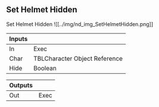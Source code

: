 ## Set Helmet Hidden
Set Helmet Hidden
![[../img/nd_img_SetHelmetHidden.png]]

|Inputs||
|--|--|
| In | Exec |
| Char | TBLCharacter Object Reference |
| Hide | Boolean |

|Outputs||
|--|--|
| Out | Exec |
